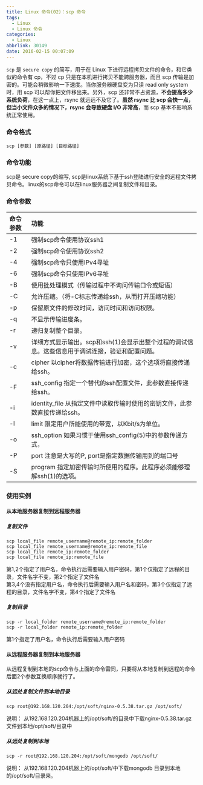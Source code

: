 ```yaml
---
title: Linux 命令(02)：scp 命令
tags:
  - Linux
  - Linux 命令
categories:
  - Linux
abbrlink: 30149
date: 2016-02-15 00:07:09
---
```

`scp` 是 `secure copy` 的简写，用于在 Linux 下进行远程拷贝文件的命令，和它类似的命令有 cp，不过 cp 只是在本机进行拷贝不能跨服务器，而且 scp 传输是加密的。可能会稍微影响一下速度。当你服务器硬盘变为只读 read only system 时，用 scp 可以帮你把文件移出来。另外，scp 还非常不占资源，**不会提高多少系统负荷**，在这一点上，rsync 就远远不及它了。**虽然 rsync 比 scp 会快一点，但当小文件众多的情况下，rsync 会导致硬盘 I/O 非常高**，而 scp 基本不影响系统正常使用。

<!-- more -->

### 命令格式

```
scp [参数] [原路径] [目标路径]
```

### 命令功能

scp是 secure copy的缩写, scp是linux系统下基于ssh登陆进行安全的远程文件拷贝命令。linux的scp命令可以在linux服务器之间复制文件和目录。

### 命令参数

|命令参数|功能|
|:--|:--|
|-1|强制scp命令使用协议ssh1  |
|-2|强制scp命令使用协议ssh2  |
|-4|强制scp命令只使用IPv4寻址  |
|-6|强制scp命令只使用IPv6寻址  |
|-B|使用批处理模式（传输过程中不询问传输口令或短语）  |
|-C|允许压缩。（将-C标志传递给ssh，从而打开压缩功能）  |
|-p|保留原文件的修改时间，访问时间和访问权限。  |
|-q|不显示传输进度条。  |
|-r|递归复制整个目录。  |
|-v|详细方式显示输出。scp和ssh(1)会显示出整个过程的调试信息。这些信息用于调试连接，验证和配置问题。   |
|-c|cipher  以cipher将数据传输进行加密，这个选项将直接传递给ssh。   |
|-F|ssh_config  指定一个替代的ssh配置文件，此参数直接传递给ssh。  |
|-i|identity_file  从指定文件中读取传输时使用的密钥文件，此参数直接传递给ssh。    |
|-l|limit  限定用户所能使用的带宽，以Kbit/s为单位。     |
|-o|ssh_option  如果习惯于使用ssh_config(5)中的参数传递方式，   |
|-P|port  注意是大写的P, port是指定数据传输用到的端口号   |
|-S|program  指定加密传输时所使用的程序。此程序必须能够理解ssh(1)的选项。|

### 使用实例

#### 从本地服务器复制到远程服务器

##### 复制文件

```
scp local_file remote_username@remote_ip:remote_folder  
scp local_file remote_username@remote_ip:remote_file  
scp local_file remote_ip:remote_folder  
scp local_file remote_ip:remote_file
```

第1,2个指定了用户名，命令执行后需要输入用户密码，第1个仅指定了远程的目录，文件名字不变，第2个指定了文件名  
第3,4个没有指定用户名，命令执行后需要输入用户名和密码，第3个仅指定了远程的目录，文件名字不变，第4个指定了文件名   

##### 复制目录  

```
scp -r local_folder remote_username@remote_ip:remote_folder   
scp -r local_folder remote_ip:remote_folder  
```

第1个指定了用户名，命令执行后需要输入用户密码

#### 从远程服务器复制到本地服务器

从远程复制到本地的scp命令与上面的命令雷同，只要将从本地复制到远程的命令后面2个参数互换顺序就行了。

##### 从远处复制文件到本地目录

```
scp root@192.168.120.204:/opt/soft/nginx-0.5.38.tar.gz /opt/soft/
```

说明：
从192.168.120.204机器上的/opt/soft/的目录中下载nginx-0.5.38.tar.gz 文件到本地/opt/soft/目录中

##### 从远处复制到本地

```
scp -r root@192.168.120.204:/opt/soft/mongodb /opt/soft/
```

说明：
从192.168.120.204机器上的/opt/soft/中下载mongodb 目录到本地的/opt/soft/目录来。

